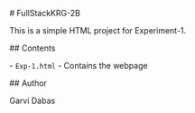 \# FullStackKRG-2B



This is a simple HTML project for Experiment-1.



\## Contents



\- `Exp-1.html` - Contains the webpage



\## Author



Garvi Dabas



